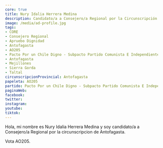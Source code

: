 ```yaml
---
core: true
title: Nury Idalia Herrera Medina
description: Candidato/a a Consejero/a Regional por la Circunscripción de Antofagasta
image: /media/ad-profile.jpg
tags:
- CORE
- Consejero Regional
- Apruebo Dignidad
- Antofagasta
- AO205
- Pacto Por un Chile Digno - Subpacto Partido Comunista E Independientes - Independientes
- Antofagasta
- Mejillones
- Sierra Gorda
- Taltal
circunscripcionProvincial: Antofagasta
papeleta: AO205
partido: Pacto Por un Chile Digno - Subpacto Partido Comunista E Independientes - Independientes
paginaWeb:
facebook:
twitter:
instagram:
youtube:
tiktok:
---
```

Hola, mi nombre es Nury Idalia Herrera Medina y soy candidato/a a Consejero/a Regional por la circunscripcion de Antofagasta.

Vota AO205.